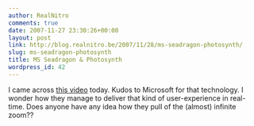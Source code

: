 ```yaml
---
author: RealNitro
comments: true
date: 2007-11-27 23:30:26+00:00
layout: post
link: http://blog.realnitro.be/2007/11/28/ms-seadragon-photosynth/
slug: ms-seadragon-photosynth
title: MS Seadragon & Photosynth
wordpress_id: 42
---
```


I came across [this video](http://www.ted.com/index.php/talks/view/id/129) today. Kudos to Microsoft for that technology. I wonder how they manage to deliver that kind of user-experience in real-time. Does anyone have any idea how they pull of the (almost) infinite zoom??
